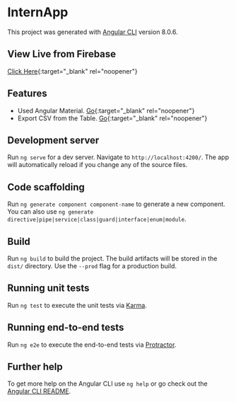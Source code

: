 # InternApp

This project was generated with [Angular CLI](https://github.com/angular/angular-cli) version 8.0.6.

## View Live from Firebase
[Click Here](https://intern-ang-app.web.app/){:target="_blank" rel="noopener"}

## Features 
- Used Angular Material. [Go](https://v8.material.angular.io/){:target="_blank" rel="noopener"}
- Export CSV from the Table. [Go](https://www.geeksforgeeks.org/export-json-to-csv-file-in-angular/){:target="_blank" rel="noopener"}

## Development server

Run `ng serve` for a dev server. Navigate to `http://localhost:4200/`. The app will automatically reload if you change any of the source files.

## Code scaffolding

Run `ng generate component component-name` to generate a new component. You can also use `ng generate directive|pipe|service|class|guard|interface|enum|module`.

## Build

Run `ng build` to build the project. The build artifacts will be stored in the `dist/` directory. Use the `--prod` flag for a production build.

## Running unit tests

Run `ng test` to execute the unit tests via [Karma](https://karma-runner.github.io).

## Running end-to-end tests

Run `ng e2e` to execute the end-to-end tests via [Protractor](http://www.protractortest.org/).

## Further help

To get more help on the Angular CLI use `ng help` or go check out the [Angular CLI README](https://github.com/angular/angular-cli/blob/master/README.md).
